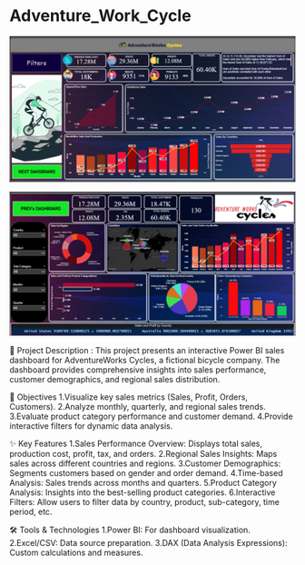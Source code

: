 # Adventure_Work_Cycle

![image alt](https://github.com/Tanvi-1306/Adventure-Work-Cycle-/blob/cd487c816721f5ab96adca39950094cda5ff08b3/Screenshot%20(82).png)

![image alt](https://github.com/Tanvi-1306/Adventure-Work-Cycle-/blob/37a0f7acfb2a58ddff28c2a1412975a75d105fc1/Screenshot%20(81).png)

📌 Project Description :
This project presents an interactive Power BI sales dashboard for AdventureWorks Cycles, a fictional bicycle company. The dashboard provides comprehensive insights into sales performance, customer demographics, and regional sales distribution.

🎯 Objectives
1.Visualize key sales metrics (Sales, Profit, Orders, Customers).
2.Analyze monthly, quarterly, and regional sales trends.
3.Evaluate product category performance and customer demand.
4.Provide interactive filters for dynamic data analysis.

✨ Key Features
1.Sales Performance Overview: Displays total sales, production cost, profit, tax, and orders.
2.Regional Sales Insights: Maps sales across different countries and regions.
3.Customer Demographics: Segments customers based on gender and order demand.
4.Time-based Analysis: Sales trends across months and quarters.
5.Product Category Analysis: Insights into the best-selling product categories.
6.Interactive Filters: Allow users to filter data by country, product, sub-category, time period, etc.

🛠️ Tools & Technologies
1.Power BI: For dashboard visualization.
2.Excel/CSV: Data source preparation.
3.DAX (Data Analysis Expressions): Custom calculations and measures.
